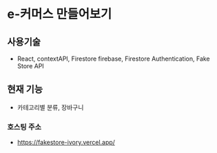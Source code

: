 # e-커머스 만들어보기

## 사용기술
- React, contextAPI,  Firestore firebase, Firestore Authentication, Fake Store API


## 현재 기능
- 카테고리별 분류, 장바구니


### 호스팅 주소
- https://fakestore-ivory.vercel.app/